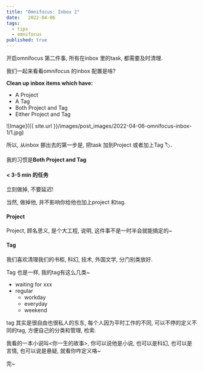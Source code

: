 ```yaml
---
title: "Omnifocus: Inbox 2"
date:   2022-04-06
tags:
  - tips
  - omnifocus
published: true
---
```


开启omnifocus 第二件事, 所有在inbox 里的task, 都需要及时清理. 

我们一起来看看omnifocus 的inbox 配置是啥?

**Clean up inbox items which have:**

- A Project
- A Tag
- Both Project and Tag
- Either Project and Tag

![Image]({{ site.url }}/images/post_images/2022-04-06-omnifocus-inbox-1/1.jpg)

所以, 从inbox 挪出去的第一步是, 把task 加到Project 或者加上Tag 🏷️.

我的习惯是**Both Project and Tag**

#### < 3-5 min 的任务

立刻做掉, 不要延迟!

当然, 做掉他, 并不影响你给他也加上project 和tag.

#### Project

Project, 顾名思义, 是个大工程, 说明, 这件事不是一时半会就能搞定的~

#### Tag

我们喜欢清理我们的书柜, 科幻, 技术, 外国文学, 分门别类放好.

Tag 也是一样, 我的tag有这么几类~

- waiting for xxx
- regular
  - workday
  - everyday
  - weekend

tag 其实是很自由也很私人的东东, 每个人因为平时工作的不同, 可以不停的定义不同的tag, 方便自己的分类和管理, 检索.

我看的一本小说叫<你一生的故事>, 你可以说他是小说, 也可以是科幻, 也可以是言情, 也可以说是悬疑, 就看你咋定义咯~

完~